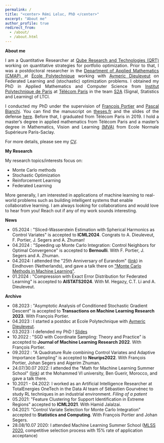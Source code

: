 ```yaml
---
permalink: /
title: "<center> Rémi Leluc, PhD </center>"
excerpt: "About me"
author_profile: true
redirect_from: 
  - /about/
  - /about.html
---
```


**About me**
 
<p align="justify">
I am a Quantitative Researcher at <a href="https://www.qube-rt.com/">Qube Research and Technologies (QRT)</a> working on quantitative strategies for portfolio optimization. Prior to that, I was a postdoctoral researcher in the <a href="https://portail.polytechnique.edu/cmap/en/groups/statistique-apprentissage-simulation-image"> Department of Applied Mathematics (CMAP) </a> at <a href="https://www.polytechnique.edu/en">École Polytechnique</a> working with <a href="http://www.cmap.polytechnique.fr/~aymeric.dieuleveut/">Aymeric Dieuleveut</a> on Federated Learning and (stochastic) optimization problems. I obtained my PhD in Applied Mathematics and Computer Science from <a href="https://www.ip-paris.fr/en/search?s=en%20home%20en">Institut Polytechnique de Paris</a> at <a href="https://www.telecom-paris.fr/">Télécom Paris</a> in the team <a href="http://www.tsi.telecom-paristech.fr/ssa/">S2A</a> (Signal, Statistics and Learning) of LTCI. 
</p>


<p align="justify">
I conducted my PhD under the supervision of <a href="https://sites.google.com/site/fportierwebpage/">François Portier</a> and <a href="https://bianchi.wp.imt.fr/">Pascal Bianchi</a>. You can find the manuscript on <a href="https://www.theses.fr/2023IPPAT007">theses.fr</a> and the slides of the defense <a href="https://remileluc.github.io/assets/slides_defense.pdf">here</a>. Before that, I graduated from Télécom Paris in 2019. I hold a master’s degree in applied mathematics from Télécom Paris and a master’s degree in Mathematics, Vision and Learning <a href="https://www.master-mva.com/">(MVA)</a> from Ecole Normale Supérieure Paris-Saclay. 
</p>

For more details, please see my [CV](https://remileluc.github.io/assets/resume.pdf).

**My Research**

My research topics/interests focus on: 
- Monte Carlo methods
- Stochastic Optimization
- Reinforcement Learning
- Federated Learning

More generally, I am interested in applications of machine learning to real-world problems such as building intelligent systems that enable collaborative learning. I am always looking for collaborations and would love to hear from you! Reach out if any of my work sounds interesting.

**News**
- 05.2024 : "Sliced-Wasserstein Estimation with Spherical Harmonics as Control Variates" is accepted to **ICML2024**. Congrats to A. Dieuleveut, F. Portier, J. Segers and A. Zhuman!
- 04.2024 : "Speeding up Monte Carlo Integration: Control Neighbors for Optimal Convergence" is accepted to **Bernoulli**. With F. Portier, J. Segers and A. Zhuman.
- 04.2024: I attended the "25th Anniversary of Eurandom" ([link](https://www.eurandom.tue.nl/event/eurandom-25-years-april-2024/)) in Eindhoven (Netherlands), and gave a talk there on ["Monte Carlo Methods in Machine Learning"](https://remileluc.github.io/assets/main_eurandom.pdf).
- 01.2024 : "Compression with Exact Error Distribution for Federated Learning" is accepted to **AISTATS2024**. With M. Hegazy, C.T. Li and A. Dieuleveut.

**Archive**

- 08.2023 : "Asymptotic Analysis of Conditioned Stochastic Gradient Descent" is accepted to **Transactions on Machine Learning Research 2023**. With François Portier.
- 04.2023 : I started a postdoc at Ecole Polytechnique with [Aymeric Dieuleveut](http://www.cmap.polytechnique.fr/~aymeric.dieuleveut/).
- 03.2023 : I defended my PhD ! [Slides](https://remileluc.github.io/assets/slides_defense.pdf)
- 10.2022 : "SGD with Coordinate Sampling: Theory and Practice" is accepted to **Journal of Machine Learning Research 2022**. With François Portier.
- 09.2022 : "A Quadrature Rule combining Control Variates and Adaptive Importance Sampling" is accepted to **Neurips2022**. With François Portier, Johan Segers and Aigerim Zhuman.
-  24.07/30.07 2022: I attended the "Math for Machine Learning Summer School" ([link](https://www.emines-ingenieur.org/en/education/summer-school)) at the Mohammed VI university, Ben Guerir, Morocco, and gave a talk there.
- 10.2021 - 04.2022: I worked as an Artificial Intelligence Researcher at TotalEnergies OneTech in the Data AI team of Sébastien Gourvénec to study RL techniques in an industrial environment. _Filing of a patent_
- 05.2021: "Feature Clustering for Support Identification in Extreme Regions" accepted to **ICML2021**. With Hamid Jalalzai.
- 04.2021: "Control Variate Selection for Monte Carlo Integration" accepted to **Statistics and Computing**. With François Portier and Johan Segers.
-  28.08/10.07 2020: I attended Machine Learning Summer School ([MLSS 2020](http://mlss.tuebingen.mpg.de/2020/), competitive selection process with 15% rate of application acceptance)

